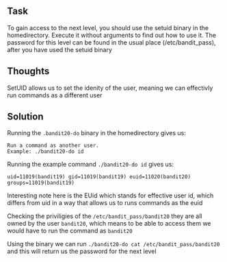 <h2>Task</h2>

To gain access to the next level, you should use the setuid binary in the homedirectory. Execute it without arguments to find out how to use it. The password for this level can be found in the usual place (/etc/bandit_pass), after you have used the setuid binary

<h2>Thoughts</h2>

SetUID allows us to set the idenity of the user, meaning we can effectivly run commands as a different user

<h2>Solution</h2>

Running the ```.bandit20-do``` binary in the homedirectory gives us:

    Run a command as another user.
    Example: ./bandit20-do id
    
Running the example command ```./bandit20-do id``` gives us:

    uid=11019(bandit19) gid=11019(bandit19) euid=11020(bandit20) groups=11019(bandit19)
    
Interesting note here is the EUid which stands for effective user id, which differs from uid in a way that allows us to runs commands as the euid

Checking the priviligies of the ```/etc/bandit_pass/bandit20``` they are all owned by the user ```bandit20```, which means to be able to access them we would have to run the command as ```bandit20```

Using the binary we can run ```./bandit20-do cat /etc/bandit_pass/bandit20``` and this will return us the password for the next level
